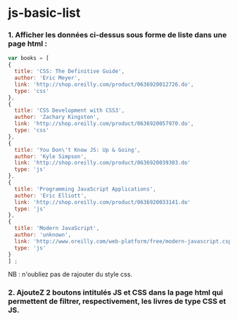 # js-basic-list


### 1. Afficher les données ci-dessus sous forme de liste dans une page html :

```javascript
var books = [
{
  title: 'CSS: The Definitive Guide',
  author: 'Eric Meyer',
  link: 'http://shop.oreilly.com/product/0636920012726.do',
  type: 'css'
},
{
  title: 'CSS Development with CSS3',
  author: 'Zachary Kingston',
  link: 'http://shop.oreilly.com/product/0636920057970.do',
  type: 'css'
},
{
  title: 'You Don\'t Know JS: Up & Going',
  author: 'Kyle Simpson',
  link: 'http://shop.oreilly.com/product/0636920039303.do'
  type: 'js'
},
{
  title: 'Programming JavaScript Applications',
  author: 'Eric Elliott',
  link: 'http://shop.oreilly.com/product/0636920033141.do'
  type: 'js'
},
{
  title: 'Modern JavaScript',
  author: 'unknown',
  link: 'http://www.oreilly.com/web-platform/free/modern-javascript.csp'
  type: 'js'
}
] ;
```

NB : n'oubliez pas de rajouter du style css.

### 2. AjouteZ 2 boutons intitulés JS et CSS dans la page html qui permettent de filtrer, respectivement, les livres de type CSS et JS.
